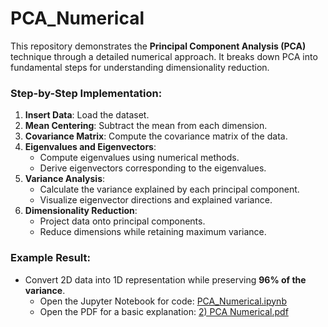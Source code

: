 # PCA_Numerical

This repository demonstrates the **Principal Component Analysis (PCA)** technique through a detailed numerical approach. It breaks down PCA into fundamental steps for understanding dimensionality reduction.

### Step-by-Step Implementation:
1. **Insert Data**: Load the dataset.
2. **Mean Centering**: Subtract the mean from each dimension.
3. **Covariance Matrix**: Compute the covariance matrix of the data.
4. **Eigenvalues and Eigenvectors**: 
   - Compute eigenvalues using numerical methods.
   - Derive eigenvectors corresponding to the eigenvalues.
5. **Variance Analysis**:
   - Calculate the variance explained by each principal component.
   - Visualize eigenvector directions and explained variance.
6. **Dimensionality Reduction**:
   - Project data onto principal components.
   - Reduce dimensions while retaining maximum variance.

### Example Result:
- Convert 2D data into 1D representation while preserving **96% of the variance**.
  - Open the Jupyter Notebook for code:
    [PCA_Numerical.ipynb](https://github.com/shrijak/PCA_Numerical/blob/main/PCA_Numerical.ipynb)
  - Open the PDF for a basic explanation:
    [2) PCA Numerical.pdf](https://github.com/shrijak/PCA_Numerical/blob/main/2\)%20PCA%20Numerical.pdf)
